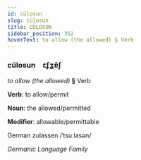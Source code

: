 ```yaml
---
id: cülosun
slug: cülosun
title: CÜLOSUN
sidebar_position: 352
hoverText: to allow (the allowed) § Verb
---
```


### cülosun&emsp;<span kind="abugida">ꞇʄʓɐ̃ʃ</span>

*to allow (the allowed)* **§** Verb

**Verb**: to allow/permit

**Noun**: the allowed/permitted

**Modifier**: allowable/permittable

German zulassen /ˈtsuːlasən/

*Germanic Language Family*